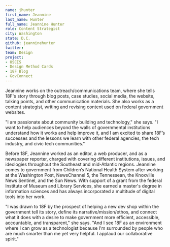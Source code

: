 ```yaml
---
name: jhunter
first_name: Jeannine
last_name: Hunter
full_name: Jeannine Hunter
role: Content Strategist
city: Washington
state: D.C.
github: jeanninehunter
twitter: 
team: Design
project:
- USCIS
- Design Method Cards
- 18F Blog
- GovConnect
---
```


Jeannine works on the outreach/communications team, where she tells 18F's story through blog posts, case studies, social media, the website, talking points, and other communication materials. She also works as a content strategist, writing and revising content used on federal government websites. 

"I am passionate about community building and technology," she says. "I want to help audiences beyond the walls of governmental institutions understand how it works and help improve it, and I am excited to share 18F’s successes and the lessons we learn with other federal agencies, the tech industry, and civic tech communities."

Before 18F, Jeannine worked as an editor, a web producer, and as a newspaper reporter, charged with covering different institutions, issues, and ideologies throughout the Southeast and mid-Atlantic regions. Jeannine comes to government from Children’s National Health System after working at the Washington Post, NewsChannel 5, the Tennessean, the Knoxville News Sentinel, and the Sun News. With support of a grant from the federal Institute of Museum and Library Services, she earned a master's degree in information sciences and has always incorporated a multitude of digital tools into her work.

"I was drawn to 18F by the prospect of helping a new dev shop within the government tell its story, define its narrative/mission/ethos, and connect what it does with a desire to make government more efficient, accessible, accountable, and transparent," she says. "And I see 18F as an environment where I can grow as a technologist because I'm surrounded by people who are much smarter than me yet very helpful. I applaud our collaborative spirit."
